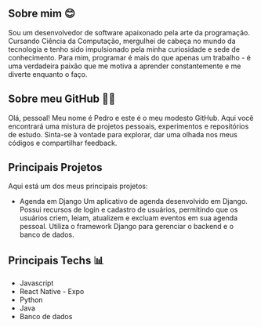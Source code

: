 ## Sobre mim 😊

Sou um desenvolvedor de software apaixonado pela arte da programação. Cursando Ciência da Computação, mergulhei de cabeça no mundo da tecnologia e tenho sido impulsionado pela minha curiosidade e sede de conhecimento. Para mim, programar é mais do que apenas um trabalho - é uma verdadeira paixão que me motiva a aprender constantemente e me diverte enquanto o faço.

## Sobre meu GitHub 👨‍💻

Olá, pessoal! Meu nome é Pedro e este é o meu modesto GitHub. Aqui você encontrará uma mistura de projetos pessoais, experimentos e repositórios de estudo. Sinta-se à vontade para explorar, dar uma olhada nos meus códigos e compartilhar feedback.

## Principais Projetos
Aqui está um dos meus principais projetos:

- Agenda em Django
Um aplicativo de agenda desenvolvido em Django. Possui recursos de login e cadastro de usuários, permitindo que os usuários criem, leiam, atualizem e excluam eventos em sua agenda pessoal. Utiliza o framework Django para gerenciar o backend e o banco de dados.

## Principais Techs 📊

- Javascript
- React Native - Expo
- Python
- Java
- Banco de dados
